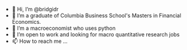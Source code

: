- 👋 Hi, I’m @bridgidr
- 👀 I’m a graduate of Columbia Business School's Masters in Financial Economics.
- 🌱 I’m a macroeconomist who uses python
- 💞️ I’m open to work and looking for macro quantitative research jobs
- 📫 How to reach me ...

<!---
bridgidr/bridgidr is a ✨ special ✨ repository because its `README.md` (this file) appears on your GitHub profile.
You can click the Preview link to take a look at your changes.
--->
